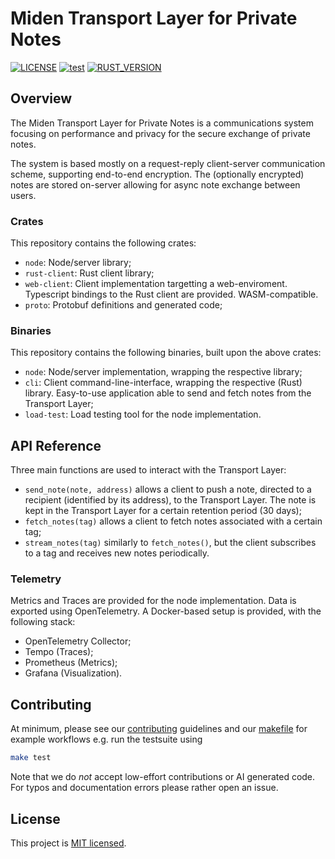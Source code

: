 # Miden Transport Layer for Private Notes

<!--`TODO(template) update badges`-->
[![LICENSE](https://img.shields.io/badge/license-MIT-blue.svg)](https://github.com/0xMiden/project-template/blob/main/LICENSE)
[![test](https://github.com/0xMiden/project-template/actions/workflows/test.yml/badge.svg)](https://github.com/0xMiden/project-template/actions/workflows/test.yml)
[![RUST_VERSION](https://img.shields.io/badge/rustc-1.89+-lightgray.svg)](https://www.rust-lang.org/tools/install)

## Overview

The Miden Transport Layer for Private Notes is a communications system focusing on performance and privacy for the secure exchange of private notes.

The system is based mostly on a request-reply client-server communication scheme, supporting end-to-end encryption.
The (optionally encrypted) notes are stored on-server allowing for async note exchange between users.

### Crates

This repository contains the following crates:

- `node`: Node/server library;
- `rust-client`: Rust client library;
- `web-client`: Client implementation targetting a web-enviroment. Typescript bindings to the Rust client are provided. WASM-compatible.
- `proto`: Protobuf definitions and generated code;

### Binaries

This repository contains the following binaries, built upon the above crates:

- `node`: Node/server implementation, wrapping the respective library;
- `cli`: Client command-line-interface, wrapping the respective (Rust) library. Easy-to-use application able to send and fetch notes from the Transport Layer;
- `load-test`: Load testing tool for the node implementation.

## API Reference

Three main functions are used to interact with the Transport Layer:

- `send_note(note, address)` allows a client to push a note, directed to a recipient (identified by its address), to the Transport Layer. The note is kept in the Transport Layer for a certain retention period (30 days);
- `fetch_notes(tag)` allows a client to fetch notes associated with a certain tag;
- `stream_notes(tag)` similarly to `fetch_notes()`, but the client subscribes to a tag and receives new notes periodically.

### Telemetry

Metrics and Traces are provided for the node implementation.
Data is exported using OpenTelemetry.
A Docker-based setup is provided, with the following stack:
- OpenTelemetry Collector;
- Tempo (Traces);
- Prometheus (Metrics);
- Grafana (Visualization).

## Contributing

At minimum, please see our [contributing](https://github.com/0xMiden/.github/blob/main/CONTRIBUTING.md) guidelines and our [makefile](Makefile) for example workflows
e.g. run the testsuite using

```sh
make test
```

Note that we do _not_ accept low-effort contributions or AI generated code. For typos and documentation errors please
rather open an issue.

## License
This project is [MIT licensed](./LICENSE).
